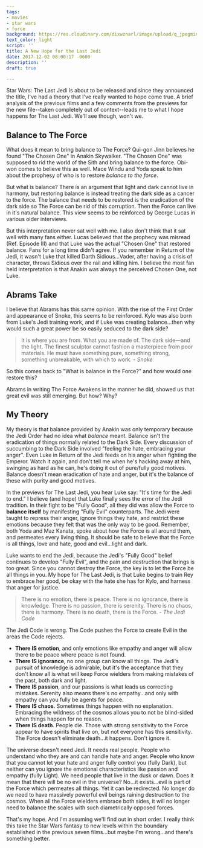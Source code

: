 ```yaml
---
tags:
- movies
- star wars
- force
background: https://res.cloudinary.com/dixwznarl/image/upload/q_jpegmini/notebook/star-wars-last-jedi-main.jpg
text_color: light
script: ''
title: A New Hope for the Last Jedi
date: 2017-12-02 08:00:17 -0600
description: ''
draft: true

---
```

Star Wars: The Last Jedi is about to be released and since they announced the title, I've had a theory that I've really wanted to hope come true.  A brief analysis of the previous films and a few comments from the previews for the new file--taken completely out of context--leads me to what I hope happens for The Last Jedi.  We'll see though, won't we.

## Balance to The Force

What does it mean to bring balance to The Force?  Qui-gon Jinn believes he found "The Chosen One" in Anakin Skywalker.  "The Chosen One" was supposed to rid the world of the Sith and bring balance to the force.  Obi-won comes to believe this as well.  Mace Windu and Yoda speak to him about the prophesy of who is to restore _balance to the force_.

But what is balance?  There is an argument that light and dark cannot live in harmony, but restoring balance is instead treating the dark side as a cancer to the force.  The balance that needs to be restored is the eradication of the dark side so The Force can be rid of this corruption.  Then the Force can live in it's natural balance.  This view seems to be reinforced by George Lucas in various older interviews.

But this interpretation never sat well with me.  I also don't think that it sat well with many fans either.  Lucas believed that the prophecy was misread (Ref. Episode III) and that Luke was the actual "Chosen One" that restored balance.  Fans for a long time didn't agree.  If you remember in Return of the Jedi, it wasn't Luke that killed Darth Sidious...Vader, after having a crisis of character, throws Sidious over the rail and killing him.  I believe the most fan held interpretation is that Anakin was always the perceived Chosen One, not Luke.

## Abrams Take

I believe that Abrams has this same opinion.  With the rise of the First Order and appearance of Snoke, this seems to be reinforced.  Kylo was also born from Luke's Jedi training work, and if Luke was creating balance...then why would such a great power be so easily seduced to the dark side?

> It  is where you are from. What you are made of. The dark side—and the  light. The finest sculptor cannot fashion a masterpiece from poor  materials. He must have something pure, something strong, something  unbreakable, with which to work.
> <cite>- Snoke</cite>

So this comes back to "What is balance in the Force?" and how would one restore this?

Abrams in writing The Force Awakens in the manner he did, showed us that great evil was still emerging. But how? Why?

## My Theory

My theory is that balance provided by Anakin was only temporary because the Jedi Order had no idea what _balance_ meant.  Balance isn't the eradication of things normally related to the Dark Side.  Every discussion of succumbing to the Dark Side involved "feeling the hate, embracing your anger".  Even Luke in Return of the Jedi feeds on his anger when fighting the Emperor.  Watch it again, and don't tell me when he's hacking away at him, swinging as hard as he can, he's doing it out of pure/fully good motives.  Balance doesn't mean eradication of hate and anger, but it's the balance of these with purity and good motives.

In the previews for The Last Jedi, you hear Luke say: "It's time for the Jedi to end." I believe (and hope) that Luke finally sees the error of the Jedi tradition.  In their fight to be "Fully Good", all they did was allow the Force to **balance itself** by manifesting "Fully Evil" counterparts.  The Jedi were taught to repress their anger, ignore things they hate, and restrict these emotions because they felt that was the only way to be good.  Remember, both Yoda and Maz Kanata, spoke about how the Force is all around them, and permeates every living thing.  It should be safe to believe that the Force is all things, love and hate, good and evil...light and dark.

Luke wants to end the Jedi, because the Jedi's "Fully Good" belief continues to develop "Fully Evil", and the pain and destruction that brings is too great. Since you cannot destroy the Force, the key is to let the Force be all things in you.  My hope for The Last Jedi, is that Luke begins to train Rey to embrace her good, be okay with the hate she has for Kylo, and harness that anger for justice.

> There is no emotion, there is peace.
> There is no ignorance, there is knowledge.
> There is no passion, there is serenity.
> There is no chaos, there is harmony.
> There is no death, there is the Force.
> <cite>- The Jedi Code</cite>

The Jedi Code is wrong.  The Code pushes the Force to create Evil in the areas the Code rejects.

* **There IS emotion**, and only emotions like empathy and anger will allow there to be peace where peace is not found.
* **There IS ignorance**, no one group can know all things.  The Jedi's pursuit of knowledge is admirable, but it's the acceptance that they don't know all is what will keep Force wielders from making mistakes of the past, both dark and light.
* **There IS passion**, and our passions is what leads us correcting mistakes. Serenity also means there's no empathy...and only with empathy can you fully be agents for peace.
* **There IS chaos**. Sometimes things happen with no explanation. Embracing the wildness of the cosmos allows you to not be blind-sided when things happen for no reason.
* **There IS death**.  People die.  Those with strong sensitivity to the Force appear to have spirits that live on, but not everyone has this sensitivity.  The Force doesn't eliminate death...it happens.  Don't ignore it.

The universe doesn't need Jedi.  It needs real people.  People who understand who they are and can handle hate and anger.  People who know that you cannot let your hate and anger fully control you (fully Dark), but neither can you ignore the emotional characteristics like passion and empathy (fully Light).  We need people that live in the dusk or dawn.  Does it mean that there will be no evil in the universe? No...it exists...evil is part of the Force which permeates all things.  Yet it can be redirected.  No longer do we need to have massively powerful evil beings raining destruction to the cosmos.  When all the Force wielders embrace both sides, it will no longer need to balance the scales with such diametrically opposed forces.

That's my hope.  And I'm assuming we'll find out in short order.  I really think this take the Star Wars fantasy to new levels within the boundary established in the previous seven films...but maybe I'm wrong...and there's something better.